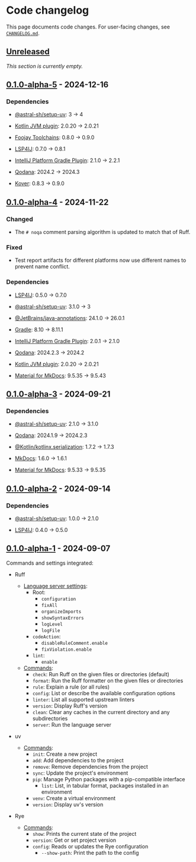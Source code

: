 <!-- Keep a Changelog guide -> https://keepachangelog.com -->

# Code changelog

This page documents code changes.
For user-facing changes, see [`CHANGELOG.md`][_-1].


  [_-1]: ./CHANGELOG.md


## [Unreleased]

<i>This section is currently empty.</i>


## [0.1.0-alpha-5] - 2024-12-16

### Dependencies

* [@astral-sh/setup-uv][_0.1.0-a5-d1]: 3 &rarr; 4
* [Kotlin JVM plugin][_0.1.0-a5-d2]: 2.0.20 &rarr; 2.0.21
* [Foojay Toolchains][_0.1.0-a5-d3]: 0.8.0 &rarr; 0.9.0
* [LSP4IJ][_0.1.0-a5-d4]: 0.7.0 &rarr; 0.8.1
* [IntelliJ Platform Gradle Plugin][_0.1.0-a5-d5]: 2.1.0 &rarr; 2.2.1
* [Qodana][_0.1.0-a5-d6]: 2024.2 &rarr; 2024.3
* [Kover][_0.1.0-a5-d7]: 0.8.3 &rarr; 0.9.0


  [_0.1.0-a5-d1]: https://github.com/astral-sh/setup-uv
  [_0.1.0-a5-d2]: https://github.com/JetBrains/kotlin
  [_0.1.0-a5-d3]: https://github.com/gradle/foojay-toolchains
  [_0.1.0-a5-d4]: https://github.com/redhat-developer/lsp4ij
  [_0.1.0-a5-d5]: https://github.com/JetBrains/intellij-platform-gradle-plugin
  [_0.1.0-a5-d6]: https://github.com/JetBrains/qodana-action
  [_0.1.0-a5-d7]: https://github.com/Kotlin/kotlinx-kover


## [0.1.0-alpha-4] - 2024-11-22

### Changed

* The `# noqa` comment parsing algorithm is updated to match that of Ruff.


### Fixed

* Test report artifacts for different platforms
  now use different names to prevent name conflict.


### Dependencies

* [LSP4IJ][_0.1.0-a4-d1]: 0.5.0 &rarr; 0.7.0
* [@astral-sh/setup-uv][_0.1.0-a4-d2]: 3.1.0 &rarr; 3
* [@JetBrains/java-annotations][_0.1.0-a4-d3]: 24.1.0 &rarr; 26.0.1
* [Gradle][_0.1.0-a4-d4]: 8.10 &rarr; 8.11.1
* [IntelliJ Platform Gradle Plugin][_0.1.0-a4-d5]: 2.0.1 &rarr; 2.1.0
* [Qodana][_0.1.0-a4-d6]: 2024.2.3 &rarr; 2024.2
* [Kotlin JVM plugin][_0.1.0-a4-d7]: 2.0.20 &rarr; 2.0.21
* [Material for MkDocs][_0.1.0-a4-d8]: 9.5.35 &rarr; 9.5.43


  [_0.1.0-a4-d1]: https://github.com/redhat-developer/lsp4ij
  [_0.1.0-a4-d2]: https://github.com/astral-sh/setup-uv
  [_0.1.0-a4-d3]: https://github.com/JetBrains/java-annotations
  [_0.1.0-a4-d4]: https://github.com/gradle/gradle
  [_0.1.0-a4-d5]: https://github.com/JetBrains/intellij-platform-gradle-plugin
  [_0.1.0-a4-d6]: https://github.com/JetBrains/qodana-action
  [_0.1.0-a4-d7]: https://github.com/JetBrains/kotlin
  [_0.1.0-a4-d8]: https://github.com/squidfunk/mkdocs-material


## [0.1.0-alpha-3] - 2024-09-21

### Dependencies

* [@astral-sh/setup-uv][_0.1.0-a3-d1]: 2.1.0 &rarr; 3.1.0
* [Qodana][_0.1.0-a3-d2]: 2024.1.9 &rarr; 2024.2.3
* [@Kotlin/kotlinx.serialization][_0.1.0-a3-d3]: 1.7.2 &rarr; 1.7.3
* [MkDocs][_0.1.0-a3-d4]: 1.6.0 &rarr; 1.6.1
* [Material for MkDocs][_0.1.0-a3-d5]: 9.5.33 &rarr; 9.5.35


  [_0.1.0-a3-d1]: https://github.com/astral-sh/setup-uv
  [_0.1.0-a3-d2]: https://github.com/JetBrains/qodana-action
  [_0.1.0-a3-d3]: https://github.com/Kotlin/kotlinx.serialization
  [_0.1.0-a3-d4]: https://github.com/mkdocs/mkdocs
  [_0.1.0-a3-d5]: https://github.com/squidfunk/mkdocs-material


## [0.1.0-alpha-2] - 2024-09-14

### Dependencies

* [@astral-sh/setup-uv][_0.1.0-a2-d1]: 1.0.0 &rarr; 2.1.0
* [LSP4IJ][_0.1.0-a2-d2]: 0.4.0 &rarr; 0.5.0


  [_0.1.0-a2-d1]: https://github.com/astral-sh/setup-uv
  [_0.1.0-a2-d2]: https://github.com/redhat-developer/lsp4ij


## [0.1.0-alpha-1] - 2024-09-07

Commands and settings integrated:

* Ruff
  * [Language server settings][_0.1.0-a1-1]:
    * Root:
      * `configuration`
      * `fixAll`
      * `organizeImports`
      * `showSyntaxErrors`
      * `logLevel`
      * `logFile`
    * `codeAction`:
      * `disableRuleComment.enable`
      * `fixViolation.enable`
    * `lint`:
      * `enable`
  * [Commands][_0.1.0-a1-2]:
    * `check`: Run Ruff on the given files or directories (default)
    * `format`: Run the Ruff formatter on the given files or directories
    * `rule`: Explain a rule (or all rules)
    * `config`: List or describe the available configuration options
    * `linter`: List all supported upstream linters
    * `version`: Display Ruff's version
    * `clean`: Clear any caches in the current directory and any subdirectories
    * `server`: Run the language server

* uv
  * [Commands][_0.1.0-a1-3]:
    * `init`: Create a new project
    * `add`: Add dependencies to the project
    * `remove`: Remove dependencies from the project
    * `sync`: Update the project's environment
    * `pip`: Manage Python packages with a pip-compatible interface
      * `list`: List, in tabular format, packages installed in an environment
    * `venv`: Create a virtual environment
    * `version`: Display uv's version

* Rye
  * [Commands][_0.1.0-a1-4]:
    * `show`: Prints the current state of the project
    * `version`: Get or set project version
    * `config`: Reads or updates the Rye configuration
      * `--show-path`: Print the path to the config


  [_0.1.0-a1-1]: https://docs.astral.sh/ruff/editors/settings/
  [_0.1.0-a1-2]: https://docs.astral.sh/ruff/configuration/#full-command-line-interface
  [_0.1.0-a1-3]: https://docs.astral.sh/uv/reference/cli/
  [_0.1.0-a1-4]: https://rye.astral.sh/guide/commands/


  [Unreleased]: https://github.com/InSyncWithFoo/ryecharm/compare/v0.1.0-alpha-5..HEAD
  [0.1.0-alpha-5]: https://github.com/InSyncWithFoo/ryecharm/compare/v0.1.0-alpha-4..v0.1.0-alpha-5
  [0.1.0-alpha-4]: https://github.com/InSyncWithFoo/ryecharm/compare/v0.1.0-alpha-3..v0.1.0-alpha-4
  [0.1.0-alpha-3]: https://github.com/InSyncWithFoo/ryecharm/compare/v0.1.0-alpha-2..v0.1.0-alpha-3
  [0.1.0-alpha-2]: https://github.com/InSyncWithFoo/ryecharm/compare/v0.1.0-alpha-1..v0.1.0-alpha-2
  [0.1.0-alpha-1]: https://github.com/InSyncWithFoo/ryecharm/commits
